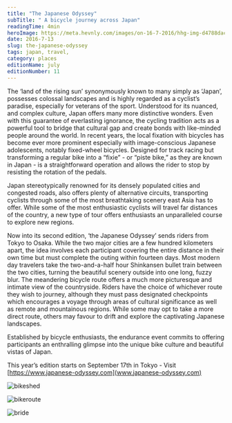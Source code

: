 ```yaml
---
title: "The Japanese Odyssey"
subTitle: " A bicycle journey across Japan"
readingTime: 4min
heroImage: https://meta.hevnly.com/images/on-16-7-2016/hhg-img-d4788dac-e34d-4101-a514-69a35284ff95.png
date: 2016-7-13
slug: the-japanese-odyssey
tags: japan, travel,
category: places
editionName: july
editionNumber: 11
---
```


The ‘land of the rising sun’ synonymously known to many simply as ‘Japan’, possesses colossal landscapes and is highly regarded as a cyclist’s paradise, especially for veterans of the sport. Understood for its nuanced, and complex culture, Japan offers many more distinctive wonders. Even with this guarantee of everlasting ignorance, the cycling tradition acts as a powerful tool to bridge that cultural gap and create bonds with like-minded people around the world. In recent years, the local fixation with bicycles has become ever more prominent especially with image-conscious Japanese adolescents, notably fixed-wheel bicycles. Designed for track racing but transforming a regular bike into a “fixie” - or “piste bike,” as they are known in Japan - is a straightforward operation and allows the rider to stop by resisting the rotation of the pedals.

Japan stereotypically renowned for its densely populated cities and congested roads, also offers plenty of alternative circuits, transporting cyclists through some of the most breathtaking scenery east Asia has to offer. While some of the most enthusiastic cyclists will travel far distances of the country, a new type of tour offers enthusiasts an unparalleled course to explore new regions.               

Now into its second edition, ‘the Japanese Odyssey’ sends riders from Tokyo to Osaka. While the two major cities are a few hundred kilometers apart, the idea involves each participant covering the entire distance in their own time but must complete the outing within fourteen days. Most modern day travelers take the two-and-a-half hour Shinkansen bullet train between the two cities, turning the beautiful scenery outside into one long, fuzzy blur. The meandering bicycle route offers a much more picturesque and intimate view of the countryside. Riders have the choice of whichever route they wish to journey, although they must pass designated checkpoints which encourages a voyage through areas of cultural significance as well as remote and mountainous regions. While some may opt to take a more direct route, others may favour to drift and explore the captivating Japanese landscapes.

Established by bicycle enthusiasts, the endurance event commits to offering participants an enthralling glimpse into the unique bike culture and beautiful vistas of Japan.

This year’s edition starts on September 17th in Tokyo - Visit [https://www.japanese-odyssey.com](www.japanese-odyssey.com)

![bikeshed](https://meta.hevnly.com/images/on-16-7-2016/hhg-img-98875bce-4f55-44fb-9008-ee93e6064e5c.png)

![bikeroute](https://meta.hevnly.com/images/on-16-7-2016/hhg-img-f0fadba7-e302-4d02-a9a4-c3931a530909.png)

![bride](https://meta.hevnly.com/images/on-16-7-2016/hhg-img-71af5a00-664f-438f-b4c2-5c9deb47cc5e.png)
